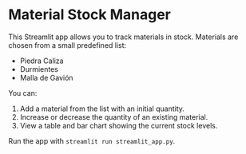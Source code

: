 # Material Stock Manager

This Streamlit app allows you to track materials in stock. Materials are chosen
from a small predefined list:

* Piedra Caliza
* Durmientes
* Malla de Gavión

You can:

1. Add a material from the list with an initial quantity.
2. Increase or decrease the quantity of an existing material.
3. View a table and bar chart showing the current stock levels.

Run the app with `streamlit run streamlit_app.py`.
